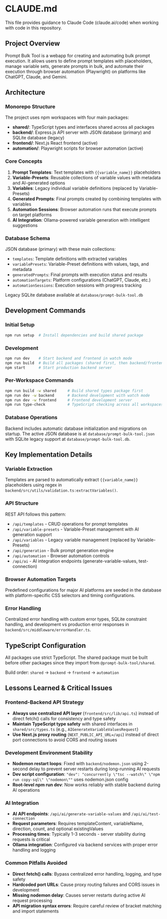 # CLAUDE.md

This file provides guidance to Claude Code (claude.ai/code) when working with code in this repository.

## Project Overview

Prompt Bulk Tool is a webapp for creating and automating bulk prompt execution. It allows users to define prompt templates with placeholders, manage variable sets, generate prompts in bulk, and automate their execution through browser automation (Playwright) on platforms like ChatGPT, Claude, and Gemini.

## Architecture

### Monorepo Structure
The project uses npm workspaces with four main packages:

- **shared/**: TypeScript types and interfaces shared across all packages
- **backend/**: Express.js API server with JSON database (primary) and SQLite database (legacy)
- **frontend/**: Next.js React frontend (active)
- **automation/**: Playwright scripts for browser automation (active)

### Core Concepts

1. **Prompt Templates**: Text templates with `{{variable_name}}` placeholders
2. **Variable-Presets**: Reusable collections of variable values with metadata and AI-generated options
3. **Variables**: Legacy individual variable definitions (replaced by Variable-Presets)
4. **Generated Prompts**: Final prompts created by combining templates with variables
5. **Automation Sessions**: Browser automation runs that execute prompts on target platforms
6. **AI Integration**: Ollama-powered variable generation with intelligent suggestions

### Database Schema

JSON database (primary) with these main collections:
- `templates`: Template definitions with extracted variables
- `variablePresets`: Variable-Preset definitions with values, tags, and metadata
- `generatedPrompts`: Final prompts with execution status and results
- `automationTargets`: Platform configurations (ChatGPT, Claude, etc.)
- `automationSessions`: Execution sessions with progress tracking

Legacy SQLite database available at `database/prompt-bulk-tool.db`

## Development Commands

### Initial Setup
```bash
npm run setup  # Install dependencies and build shared package
```

### Development
```bash
npm run dev    # Start backend and frontend in watch mode
npm run build  # Build all packages (shared first, then backend/frontend)
npm start      # Start production backend server
```

### Per-Workspace Commands
```bash
npm run build -w shared     # Build shared types package first
npm run dev -w backend      # Backend development with watch mode  
npm run dev -w frontend     # Frontend development server
npm run type-check          # TypeScript checking across all workspaces
```

### Database Operations
Backend includes automatic database initialization and migrations on startup. The active JSON database is at `database/prompt-bulk-tool.json` with SQLite legacy support at `database/prompt-bulk-tool.db`.

## Key Implementation Details

### Variable Extraction
Templates are parsed to automatically extract `{{variable_name}}` placeholders using regex in `backend/src/utils/validation.ts:extractVariables()`.

### API Structure  
REST API follows this pattern:
- `/api/templates` - CRUD operations for prompt templates
- `/api/variable-presets` - Variable-Preset management with AI generation support
- `/api/variables` - Legacy variable management (replaced by Variable-Presets)
- `/api/generation` - Bulk prompt generation engine
- `/api/automation` - Browser automation controls  
- `/api/ai` - AI integration endpoints (generate-variable-values, test-connection)

### Browser Automation Targets
Predefined configurations for major AI platforms are seeded in the database with platform-specific CSS selectors and timing configurations.

### Error Handling
Centralized error handling with custom error types, SQLite constraint handling, and development vs production error responses in `backend/src/middleware/errorHandler.ts`.

## TypeScript Configuration

All packages use strict TypeScript. The shared package must be built before other packages since they import from `@prompt-bulk-tool/shared`.

Build order: `shared` → `backend` → `frontend` → `automation`

## Lessons Learned & Critical Issues

### Frontend-Backend API Strategy
- **Always use centralized API layer** (`frontend/src/lib/api.ts`) instead of direct fetch() calls for consistency and type safety
- **Maintain TypeScript type safety** with shared interfaces in `shared/src/types.ts` (e.g., `AIGenerateVariableValuesRequest`)
- **Use Next.js proxy routing** (`NEXT_PUBLIC_API_URL=/api`) instead of direct port connections to avoid CORS and routing issues

### Development Environment Stability  
- **Nodemon restart loops**: Fixed with `backend/nodemon.json` using 2-second delay to prevent server restarts during long-running AI requests
- **Dev script configuration**: `"dev": "concurrently \"tsc --watch\" \"npm run copy-sql\" \"nodemon\""` uses nodemon.json config
- **Root-level npm run dev**: Now works reliably with stable backend during AI operations

### AI Integration
- **AI API endpoints**: `/api/ai/generate-variable-values` and `/api/ai/test-connection`
- **Request parameters**: Requires templateContent, variableName, direction, count, and optional existingValues
- **Processing times**: Typically 1-3 seconds - server stability during requests is critical
- **Ollama integration**: Configured via backend services with proper error handling and logging

### Common Pitfalls Avoided
- **Direct fetch() calls**: Bypass centralized error handling, logging, and type safety
- **Hardcoded port URLs**: Cause proxy routing failures and CORS issues in development
- **Missing nodemon delay**: Causes server restarts during active AI request processing
- **API migration syntax errors**: Require careful review of bracket matching and import statements